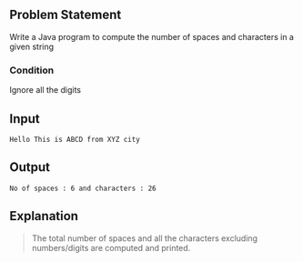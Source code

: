 ## Problem Statement

Write a Java program to compute the number of spaces and characters in a given string

### Condition

Ignore all the digits

## Input

    Hello This is ABCD from XYZ city

## Output

    No of spaces : 6 and characters : 26

## Explanation

> The total number of spaces and all the characters excluding numbers/digits are computed and printed.